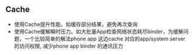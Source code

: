 

## Cache
* 使用Cache提升性能。如缓存部分结果，避免再次查询
* 使用Cache缓解瞬时压力。如大批量App检查网络状态耗尽binder，为缓解问题，一个比较简单的解法phone app 这边cache 对应的app/system server 的访问权限, 减少phone app binder 的通讯压力

